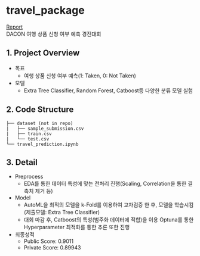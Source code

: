 # travel_package
[Report](https://sangryu-notes.notion.site/c216db1e255349d88cf42d9765def2dd)  
DACON 여행 상품 신청 여부 예측 경진대회
## 1. Project Overview
  - 목표
    - 여행 상품 신청 여부 예측(1: Taken, 0: Not Taken)
  - 모델
    - Extra Tree Classifier, Random Forest, Catboost등 다양한 분류 모델 실험

## 2. Code Structure
``` text
├── dataset (not in repo)
|   ├── sample_submission.csv
|   ├── train.csv
|   └── test.csv 
└── travel_prediction.ipynb
```

## 3. Detail 
  - Preprocess 
    - EDA를 통한 데이터 특성에 맞는 전처리 진행(Scaling, Correlation을 통한 결측치 제거 등)
  - Model
    - AutoML을 최적의 모델을 k-Fold를 이용하여 교차검증 한 후, 모델을 학습시킴(제출모델: Extra Tree Classifier)
    - 대회 마감 후, Catboost의 특성(범주화 데이터에 적합)을 이용 Optuna를 통한 Hyperparameter 최적화를 통한 추론 또한 진행
  - 최종성적
    - Public Score: 0.9011
    - Private Score: 0.89943
